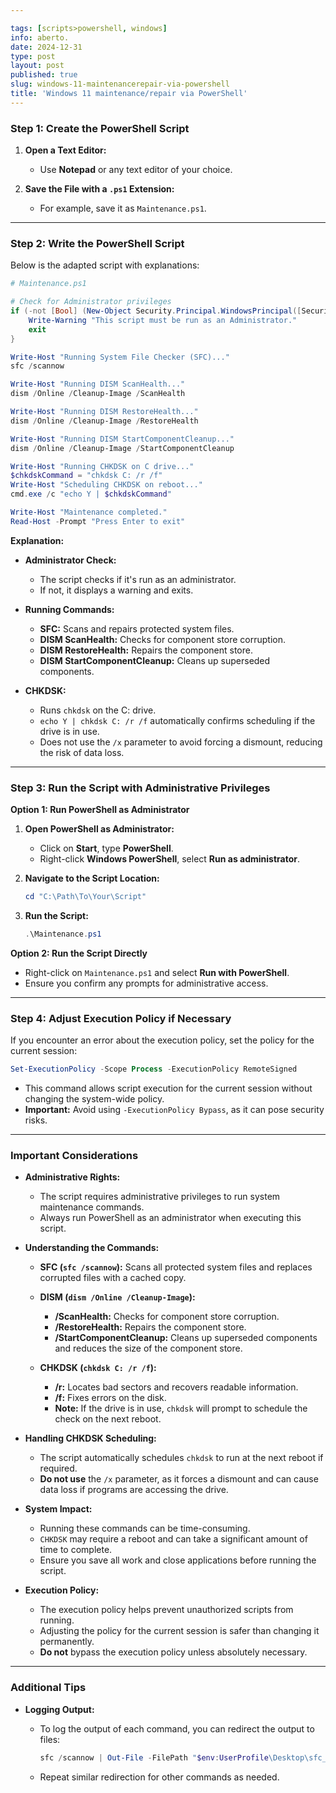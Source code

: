 ```yaml
---

tags: [scripts>powershell, windows]
info: aberto.
date: 2024-12-31
type: post
layout: post
published: true
slug: windows-11-maintenancerepair-via-powershell
title: 'Windows 11 maintenance/repair via PowerShell'
---
```

### **Step 1: Create the PowerShell Script**

1. **Open a Text Editor:**

   - Use **Notepad** or any text editor of your choice.

2. **Save the File with a `.ps1` Extension:**

   - For example, save it as `Maintenance.ps1`.

---

### **Step 2: Write the PowerShell Script**

Below is the adapted script with explanations:

```powershell
# Maintenance.ps1

# Check for Administrator privileges
if (-not [Bool] (New-Object Security.Principal.WindowsPrincipal([Security.Principal.WindowsIdentity]::GetCurrent())).IsInRole([Security.Principal.WindowsBuiltInRole]::Administrator)) {
    Write-Warning "This script must be run as an Administrator."
    exit
}

Write-Host "Running System File Checker (SFC)..."
sfc /scannow

Write-Host "Running DISM ScanHealth..."
dism /Online /Cleanup-Image /ScanHealth

Write-Host "Running DISM RestoreHealth..."
dism /Online /Cleanup-Image /RestoreHealth

Write-Host "Running DISM StartComponentCleanup..."
dism /Online /Cleanup-Image /StartComponentCleanup

Write-Host "Running CHKDSK on C drive..."
$chkdskCommand = "chkdsk C: /r /f"
Write-Host "Scheduling CHKDSK on reboot..."
cmd.exe /c "echo Y | $chkdskCommand"

Write-Host "Maintenance completed."
Read-Host -Prompt "Press Enter to exit"
```

**Explanation:**

- **Administrator Check:**

  - The script checks if it's run as an administrator.
  - If not, it displays a warning and exits.

- **Running Commands:**

  - **SFC:** Scans and repairs protected system files.
  - **DISM ScanHealth:** Checks for component store corruption.
  - **DISM RestoreHealth:** Repairs the component store.
  - **DISM StartComponentCleanup:** Cleans up superseded components.

- **CHKDSK:**

  - Runs `chkdsk` on the C: drive.
  - `echo Y | chkdsk C: /r /f` automatically confirms scheduling if the drive is in use.
  - Does not use the `/x` parameter to avoid forcing a dismount, reducing the risk of data loss.

---

### **Step 3: Run the Script with Administrative Privileges**

**Option 1: Run PowerShell as Administrator**

1. **Open PowerShell as Administrator:**

   - Click on **Start**, type **PowerShell**.
   - Right-click **Windows PowerShell**, select **Run as administrator**.

2. **Navigate to the Script Location:**

   ```powershell
   cd "C:\Path\To\Your\Script"
   ```

3. **Run the Script:**

   ```powershell
   .\Maintenance.ps1
   ```

**Option 2: Run the Script Directly**

- Right-click on `Maintenance.ps1` and select **Run with PowerShell**.
- Ensure you confirm any prompts for administrative access.

---

### **Step 4: Adjust Execution Policy if Necessary**

If you encounter an error about the execution policy, set the policy for the current session:

```powershell
Set-ExecutionPolicy -Scope Process -ExecutionPolicy RemoteSigned
```

- This command allows script execution for the current session without changing the system-wide policy.
- **Important:** Avoid using `-ExecutionPolicy Bypass`, as it can pose security risks.

---

### **Important Considerations**

- **Administrative Rights:**

  - The script requires administrative privileges to run system maintenance commands.
  - Always run PowerShell as an administrator when executing this script.

- **Understanding the Commands:**

  - **SFC (`sfc /scannow`):** Scans all protected system files and replaces corrupted files with a cached copy.
  - **DISM (`dism /Online /Cleanup-Image`):**

    - **/ScanHealth:** Checks for component store corruption.
    - **/RestoreHealth:** Repairs the component store.
    - **/StartComponentCleanup:** Cleans up superseded components and reduces the size of the component store.

  - **CHKDSK (`chkdsk C: /r /f`):**

    - **/r:** Locates bad sectors and recovers readable information.
    - **/f:** Fixes errors on the disk.
    - **Note:** If the drive is in use, `chkdsk` will prompt to schedule the check on the next reboot.

- **Handling CHKDSK Scheduling:**

  - The script automatically schedules `chkdsk` to run at the next reboot if required.
  - **Do not use** the `/x` parameter, as it forces a dismount and can cause data loss if programs are accessing the drive.

- **System Impact:**

  - Running these commands can be time-consuming.
  - `CHKDSK` may require a reboot and can take a significant amount of time to complete.
  - Ensure you save all work and close applications before running the script.

- **Execution Policy:**

  - The execution policy helps prevent unauthorized scripts from running.
  - Adjusting the policy for the current session is safer than changing it permanently.
  - **Do not** bypass the execution policy unless absolutely necessary.

---

### **Additional Tips**

- **Logging Output:**

  - To log the output of each command, you can redirect the output to files:

    ```powershell
    sfc /scannow | Out-File -FilePath "$env:UserProfile\Desktop\sfc_log.txt" -Encoding utf8 -Append
    ```

  - Repeat similar redirection for other commands as needed.
